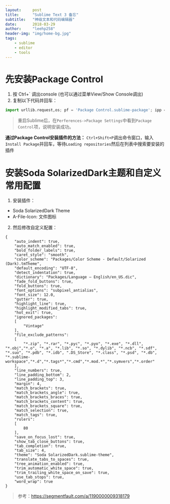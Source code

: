 ```yaml
---
layout:     post
title:      "Sublime Text 3 备忘"
subtitle:   "神级文本和代码编辑器"
date:       2018-03-29
author:     "leehp258"
header-img: "img/home-bg.jpg"
tags:
    - sublime
    - editor
    - tools
---
```


# 先安装Package Control

1. 按 Ctrl+` 调出console (也可以通过菜单View/Show Console调出)
2. 复制以下代码并回车：

```python
import urllib.request,os; pf = 'Package Control.sublime-package'; ipp = sublime.installed_packages_path(); urllib.request.install_opener( urllib.request.build_opener( urllib.request.ProxyHandler()) ); open(os.path.join(ipp, pf), 'wb').write(urllib.request.urlopen( 'http://sublime.wbond.net/' + pf.replace(' ','%20')).read())
```
> 重启Sublime后，在`Perferences->Package Settings`中看到`Package Control`项，说明安装成功。

**通过Package Control安装插件的方法：**
`Ctrl+Shift+P`调出命令窗口，输入`Install Package`并回车，等待`Loading repositories`然后在列表中搜索要安装的插件

# 安装Soda SolarizedDark主题和自定义常用配置
1. 安装插件：
- Soda SolarizedDark Theme
- A-File-Icon: 文件图标
2. 然后修改自定义配置：

```shell
{
	"auto_indent": true,
	"auto_match_enabled": true,
	"bold_folder_labels": true,
	"caret_style": "smooth",
	"color_scheme": "Packages/Color Scheme - Default/Solarized (Dark).tmTheme",
	"default_encoding": "UTF-8",
	"detect_indentation": true,
	"dictionary": "Packages/Language – English/en_US.dic",
	"fade_fold_buttons": true,
	"fold_buttons": true,
	"font_options": "subpixel_antialias",
	"font_size": 12.0,
	"gutter": true,
	"highlight_line": true,
	"highlight_modified_tabs": true,
	"hot_exit": true,
	"ignored_packages":
	[
		"Vintage"
	],
	"file_exclude_patterns":
	[
		"*.zip", "*.rar", "*.pyc", "*.pyo", "*.exe", "*.dll", "*.obj","*.o", "*.a", "*.lib", "*.so", "*.dylib", "*.ncb", "*.sdf", "*.suo", "*.pdb", "*.idb", ".DS_Store", "*.class", "*.psd", "*.db", "*.sublime-workspace","*.d","*.tags*","*.cmd","*.mod.*","*.symvers","*.order"
	],
	"line_numbers": true,
	"line_padding_bottom": 2,
	"line_padding_top": 3,
	"margin": 4,
	"match_brackets": true,
	"match_brackets_angle": true,
	"match_brackets_braces": true,
	"match_brackets_content": true,
	"match_brackets_square": true,
	"match_selection": true,
	"match_tags": true,
	"rulers":
	[
		80
	],
	"save_on_focus_lost": true,
	"show_tab_close_buttons": true,
	"tab_completion": true,
	"tab_size": 4,
	"theme": "Soda SolarizedDark.sublime-theme",
	"translate_tabs_to_spaces": true,
	"tree_animation_enabled": true,
	"trim_automatic_white_space": true,
	"trim_trailing_white_space_on_save": true,
	"use_tab_stops": true,
	"word_wrap": true
}

```

> 参考：https://segmentfault.com/a/1190000009318179

